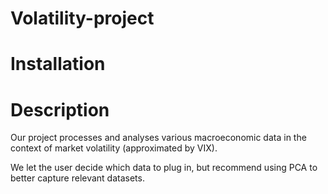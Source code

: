 # Volatility-project

# Installation

# Description
Our project processes and analyses various macroeconomic data in the context of market volatility (approximated by VIX).

We let the user decide which data to plug in, but recommend using PCA to better capture relevant datasets.
